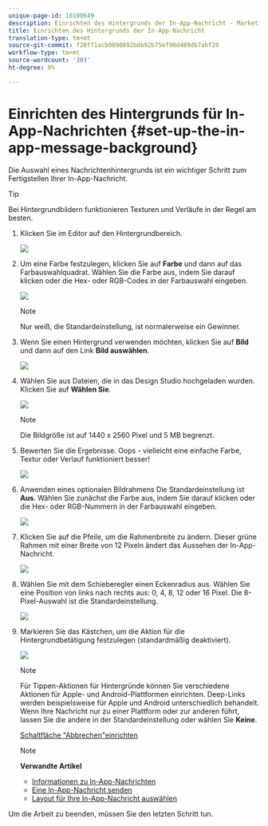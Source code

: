 ```yaml
---
unique-page-id: 10100649
description: Einrichten des Hintergrunds der In-App-Nachricht - Marketing Docs - Produktdokumentation
title: Einrichten des Hintergrunds der In-App-Nachricht
translation-type: tm+mt
source-git-commit: f28ff1acb0090892bdb92b75ef90d489db7abf20
workflow-type: tm+mt
source-wordcount: '303'
ht-degree: 0%

---
```



# Einrichten des Hintergrunds für In-App-Nachrichten {#set-up-the-in-app-message-background}

Die Auswahl eines Nachrichtenhintergrunds ist ein wichtiger Schritt zum Fertigstellen Ihrer In-App-Nachricht.

>[!TIP]
>
>Bei Hintergrundbildern funktionieren Texturen und Verläufe in der Regel am besten.

1. Klicken Sie im Editor auf den Hintergrundbereich.

   ![](assets/image2016-5-9-8-3a38-3a1.png)

1. Um eine Farbe festzulegen, klicken Sie auf **Farbe** und dann auf das Farbauswahlquadrat. Wählen Sie die Farbe aus, indem Sie darauf klicken oder die Hex- oder RGB-Codes in der Farbauswahl eingeben.

   ![](assets/image2016-5-9-8-3a46-3a59.png)

   >[!NOTE]
   >
   >Nur weiß, die Standardeinstellung, ist normalerweise ein Gewinner.

1. Wenn Sie einen Hintergrund verwenden möchten, klicken Sie auf **Bild** und dann auf den Link **Bild auswählen**.

   ![](assets/image2016-5-9-8-3a52-3a43.png)

1. Wählen Sie aus Dateien, die in das Design Studio hochgeladen wurden. Klicken Sie auf **Wählen Sie**.

   ![](assets/image2016-5-9-9-3a0-3a2.png)

   >[!NOTE]
   >
   >Die Bildgröße ist auf 1440 x 2560 Pixel und 5 MB begrenzt.

1. Bewerten Sie die Ergebnisse. Oops - vielleicht eine einfache Farbe, Textur oder Verlauf funktioniert besser!

   ![](assets/image2016-5-9-9-3a2-3a33.png)

1. Anwenden eines optionalen Bildrahmens Die Standardeinstellung ist **Aus**. Wählen Sie zunächst die Farbe aus, indem Sie darauf klicken oder die Hex- oder RGB-Nummern in der Farbauswahl eingeben.

   ![](assets/image2016-5-9-9-3a54-3a8.png)

1. Klicken Sie auf die Pfeile, um die Rahmenbreite zu ändern. Dieser grüne Rahmen mit einer Breite von 12 Pixeln ändert das Aussehen der In-App-Nachricht.

   ![](assets/image2016-5-9-9-3a58-3a38.png)

1. Wählen Sie mit dem Schieberegler einen Eckenradius aus. Wählen Sie eine Position von links nach rechts aus: 0, 4, 8, 12 oder 16 Pixel. Die 8-Pixel-Auswahl ist die Standardeinstellung.

   ![](assets/image2016-5-6-9-3a39-3a28.png)

1. Markieren Sie das Kästchen, um die Aktion für die Hintergrundbetätigung festzulegen (standardmäßig deaktiviert).

   ![](assets/image2016-5-9-10-3a6-3a10.png)

   >[!NOTE]
   >
   >Für Tippen-Aktionen für Hintergründe können Sie verschiedene Aktionen für Apple- und Android-Plattformen einrichten. Deep-Links werden beispielsweise für Apple und Android unterschiedlich behandelt. Wenn Ihre Nachricht nur zu einer Plattform oder zur anderen führt, lassen Sie die andere in der Standardeinstellung oder wählen Sie **Keine**.

   [Schaltfläche &quot;Abbrechen&quot;einrichten](set-up-the-dismiss-button-and-approve-the-message.md)

   >[!NOTE]
   >
   >**Verwandte Artikel**
   >
   >    
   >    
   >    * [Informationen zu In-App-Nachrichten](../../../../product-docs/mobile-marketing/in-app-messages/understanding-in-app-messages.md)
   >    * [Eine In-App-Nachricht senden](http://docs.marketo.com/pages/viewpage.action?pageid=10617378)
   >    * [Layout für Ihre In-App-Nachricht auswählen](choose-a-layout-for-your-in-app-message.md)


Um die Arbeit zu beenden, müssen Sie den letzten Schritt tun.